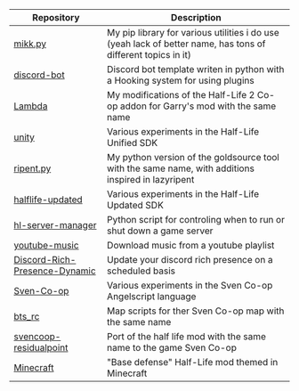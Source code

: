 | Repository | Description |
|---|---|
| [mikk.py](https://github.com/Mikk155/mikk) | My pip library for various utilities i do use (yeah lack of better name, has tons of different topics in it) |
| [discord-bot](https://github.com/Mikk155/discord-bot) | Discord bot template writen in python with a Hooking system for using plugins |
| [Lambda](https://github.com/Mikk155/Lambda) | My modifications of the Half-Life 2 Co-op addon for Garry's mod with the same name |
| [unity](https://github.com/Mikk155/unity) | Various experiments in the Half-Life Unified SDK |
| [ripent.py](https://github.com/Mikk155/ripent.py) | My python version of the goldsource tool with the same name, with additions inspired in lazyripent |
| [halflife-updated](https://github.com/Mikk155/halflife-updated) | Various experiments in the Half-Life Updated SDK |
| [hl-server-manager](https://github.com/Mikk155/hl-server-manager) | Python script for controling when to run or shut down a game server |
| [youtube-music](https://github.com/Mikk155/youtube-music) | Download music from a youtube playlist |
| [Discord-Rich-Presence-Dynamic](https://github.com/Mikk155/Discord-Rich-Presence-Dynamic) | Update your discord rich presence on a scheduled basis |
| [Sven-Co-op](https://github.com/Mikk155/Sven-Co-op) | Various experiments in the Sven Co-op Angelscript language |
| [bts_rc](https://github.com/Mikk155/bts_rc) | Map scripts for ther Sven Co-op map with the same name |
| [svencoop-residualpoint](https://github.com/Mikk155/svencoop-residualpoint) | Port of the half life mod with the same name to the game Sven Co-op |
| [Minecraft](https://github.com/Mikk155/Minecraft) | "Base defense" Half-Life mod themed in Minecraft |
